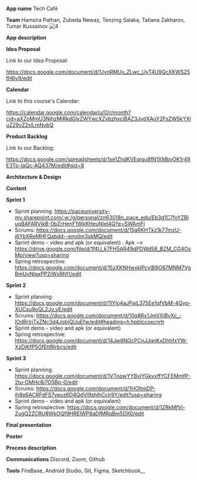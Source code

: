 **App name**
Tech Café

**Team** 
Hamsira Pathan,
Zubeda Newaz,
Tenzing Salaka,
Tatiana Zakharov,
Tumar Kussainov
![4](https://user-images.githubusercontent.com/69818212/159398201-fd9f2149-8db2-46be-b1ac-5124a7104d6e.png)



**App description**

**Idea Proposal**

Link to our Idea Proposal: 

https://docs.google.com/document/d/1JynRMUv_ZLwc_UyT4U9QcXKWS25fH6v9/edit

**Calendar**

Link to this course's Calendar: 

https://calendar.google.com/calendar/u/0/r/month?cid=aXZoMmU3NjhzMjRkdGlxZWYwcXZvbzhxcjBAZ3JvdXAuY2FsZW5kYXIuZ29vZ2xlLmNvbQ

**Product Backlog**  

Link to our Backlog: 

https://docs.google.com/spreadsheets/d/1xe1ZhdKVEqigu8fN1XMbvOK1r49E3Tp-IaQc-AQ437M/edit#gid=8

**Architecture & Design**

**Content**

**Sprint 1**

* Sprint planning: https://paceuniversity-my.sharepoint.com/:w:/g/personal/zn63018n_pace_edu/Eb3d1C7foYZBjuqBAFARVikB-0bZrHenF1WkKHeuNIel4Q?e=SWAmFj
* Scrums: https://docs.google.com/document/d/15gRKHTkz1k77mzU-j6YbXReMHFQabdd--emoIm3skMQ/edit 
* Sprint demo - video and apk (or equivalent) :  Apk --> https://drive.google.com/file/d/1f4U_k7FH5AR49dPDWd58_BZM_CG4OsMp/view?usp=sharing
* Spring retrospective: https://docs.google.com/document/d/15zXKNHwxklPcylB9O87MNM7VgBmUvNlqxPP2iWxRhYI/edit

**Sprint 2**

* Sprint planning: https://docs.google.com/document/d/11YIo4aJPajL375Ee1qfVbM-4Qyp-XUCsu9oQL2Jv_yE/edit
* Scrums: https://docs.google.com/document/d/10q8Rx1JmVXiBvXc_-lOdRrIrjTxZNc3d4JobjQUuEfw/edit#heading=h.hpblccoxcnrh
* Sprint demo - video and apk (or equivalent)
* Spring retrospective: https://docs.google.com/document/d/14Jw8NGcPCnJJqnKxDhhfxYW-XzDjKfP5GfEttRIrbcs/edit

**Sprint 3** 

* Sprint planning: https://docs.google.com/document/d/1VTnqwYYBviYGkvxffYCFEMmfP-2tu-GMHc8i7O5Bp-0/edit 
* Scrums: https://docs.google.com/document/d/1HOltmDP-ih8e6ACRFdFS7yeuz6D4QdVi9shlhCcir9Y/edit?usp=sharing
* Sprint demo - video and apk (or equivalent)
* Spring retrospective: https://docs.google.com/document/d/1ZRkMfVi-ZugQ2ZCRU8WkOQf9HRElWP8aDfMRqBm5DX0/edit

**Final presentation**

**Poster**

**Process description**

**Communications**
Discord, Zoom, Github

**Tools**
FireBase,
Android Studio,
Git,
Figma,
Sketchbook,,,

